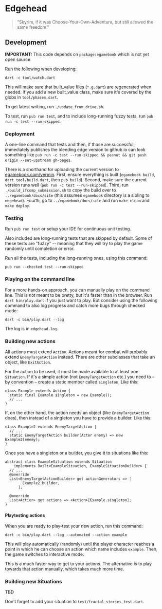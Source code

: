 # Edgehead

> "Skyrim, if it was Choose-Your-Own-Adventure, but still allowed the same
> freedom."

## Development

**IMPORTANT:** This code depends on `package:egamebook` which is not yet
open source.

Run the following when developing:

    dart -c tool/watch.dart
    
This will make sure that built_value files (`*.g.dart`) are regenerated when
needed. If you add a new built_value class, make sure it's covered by the
globs in `tool/phases.dart`.

To get latest writing, run `./update_from_drive.sh`.

To test, run `pub run test`, and to include long-running fuzzy tests,
run `pub run -c test --run-skipped`.

### Deployment

A one-line command that tests and then, if those are successful, immediately 
publishes the bleeding edge version to github.io can look something like
`pub run -c test --run-skipped && peanut && git push origin --set-upstream gh-pages`.

There is a shorthand for uploading the current version to 
[egamebook.com/vermin](). First, ensure everything is built (`egamebook build`,
`dart tool/build.dart`, then `pub build`). Second, make sure the current 
version runs well (`pub run -c test --run-skipped`). Third, run 
`./build_ifcomp_submission.sh` to copy the build over to 
`../egamebook/docs/site` (this assumes `egamebook` directory is a sibling
to `edgehead`). Fourth, go to `../egamebook/docs/site` and run `make clean`
and `make deploy`.

### Testing

Run `pub run test` or setup your IDE for continuous unit testing.

Also included are long-running tests that are skipped by default. Some of these
tests are "fuzzy" -- meaning that they will try to play the game randomly until
completion or error. 

Run all the tests, including the long-running ones, using this command:

    pub run --checked test --run-skipped

### Playing on the command line

For a more hands-on approach, you can manually play on the command line.
This is not meant to be pretty, but it's faster than in the browser.
Run `dart bin/play.dart` if you just want to play. But consider using the
following command to also log progress and catch more bugs through checked mode:

    dart -c bin/play.dart --log

The log is in `edgehead.log`.

### Building new actions

All actions must extend `Action`. Actions meant for combat will probably
extend `EnemyTargetAction` instead. There are other subclasses that take an
object, like `ExitAction`.

For the action to be used, it must be made available to at least one 
`Situation`. If it's a simple action (not `EnemyTargetAction` etc.) you need to
– by convention – create a static member called `singleton`. Like this:

    class Example extends Action {
      static final Example singleton = new Example();
      // ...
    }

If, on the other hand, the action needs an object (like `EnemyTargetAction` 
does), then instead of a singleton you have to provide a builder. Like this:

    class Example2 extends EnemyTargetAction {
      // ...
      static EnemyTargetAction builder(Actor enemy) => new Example2(enemy);
    }

Once you have a singleton or a builder, you give it to situations like this:

    abstract class ExampleSituation extends Situation
        implements Built<ExampleSituation, ExampleSituationBuilder> {
      // ...
      @override
      List<EnemyTargetActionBuilder> get actionGenerators => [
            Example2.builder,
          ];
    
      @override
      List<Action> get actions => <Action>[Example.singleton];
    }

#### Playtesting actions

When you are ready to play-test your new action, run this command:

    dart -c bin/play.dart --log --automated --action example
    
This will play automatically (randomly) until the player character reaches
a point in which he can choose an action which name includes `example`. Then,
the game switches to interactive mode.

This is a much faster way to get to your actions. The alternative is to play
towards that action manually, which takes much more time.

### Building new Situations

TBD

Don't forget to add your situation to `test/fractal_stories_test.dart`.
